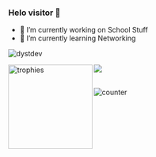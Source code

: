 ### Helo visitor 👋

- 🔭 I’m currently working on School Stuff 
- 🌱 I’m currently learning Networking

<p align="left"> <img src="https://github-profile-trophy.vercel.app/?username=dystdev&theme=onedark&margin-w=15&margin-h=15&column=7" alt="dystdev"/> </p>

<div>
<img height="170" align="left" src="https://github-readme-stats.vercel.app/api?username=dystdev&count_private=true&include_all_commits=true&theme=onedark" alt="trophies" />
<img src="https://github-readme-stats.vercel.app/api/top-langs/?username=dystdev&layout=compact&theme=onedark&langs_count=15" />
</div>

<br />



<p align="left"> <img src="https://komarev.com/ghpvc/?username=dystdev&label=Profile%20views&color=0e75b6&style=flat" alt="counter" /> </p>



<!--
**DystDev/DystDev** is a ✨ _special_ ✨ repository because its `README.md` (this file) appears on your GitHub profile.

Here are some ideas to get you started:

- 🔭 I’m currently working on ...
- 🌱 I’m currently learning ...
- 👯 I’m looking to collaborate on ...
- 🤔 I’m looking for help with ...
- 💬 Ask me about ...
- 📫 How to reach me: ...
- 😄 Pronouns: ...
- ⚡ Fun fact: ...
-->
